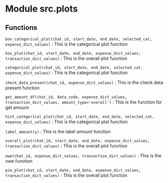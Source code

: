 Module src.plots
================

Functions
---------

    
`box_categorical_plot(chat_id, start_date, end_date, selected_cat, expense_dict_values)`
:   This is the categorical plot function

    
`box_plot(chat_id, start_date, end_date, expense_dict_values, transaction_dict_values)`
:   This is the overall plot function

    
`categorical_plot(chat_id, start_date, end_date, selected_cat, expense_dict_values)`
:   This is the categorical plot function

    
`check_data_present(chat_id, expense_dict_values)`
:   This is the check data present function

    
`get_amount_df(chat_id, data_code, expense_dict_values, transaction_dict_values, amount_type='overall')`
:   This is the function for get amount

    
`hist_categorical_plot(chat_id, start_date, end_date, selected_cat, expense_dict_values)`
:   This is the categorical plot function

    
`label_amount(y)`
:   This is the label amount function

    
`overall_plot(chat_id, start_date, end_date, expense_dict_values, transaction_dict_values)`
:   This is the overall plot function

    
`owe(chat_id, expense_dict_values, transaction_dict_values)`
:   This is the owe function

    
`pie_plot(chat_id, start_date, end_date, expense_dict_values, transaction_dict_values)`
:   This is the overall plot function